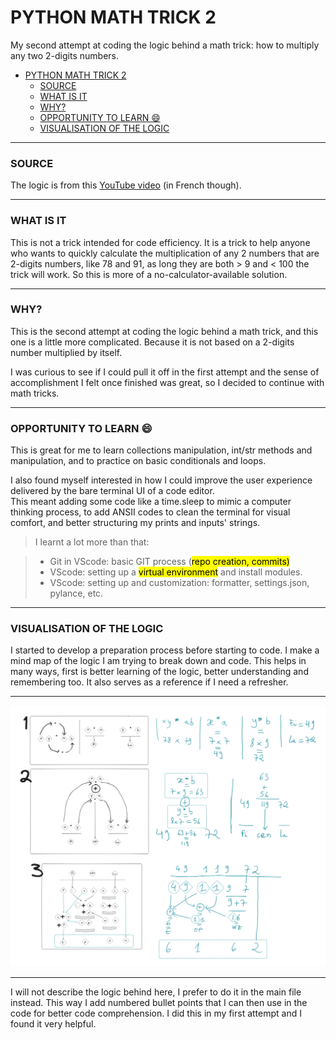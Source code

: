 # PYTHON MATH TRICK 2

My second attempt at coding the logic behind a math trick: how to multiply any two 2-digits numbers.

- [PYTHON MATH TRICK 2](#python-math-trick-2)
    - [SOURCE](#source)
    - [WHAT IS IT](#what-is-it)
    - [WHY?](#why)
    - [OPPORTUNITY TO LEARN :smile:](#opportunity-to-learn-smile)
    - [VISUALISATION OF THE LOGIC](#visualisation-of-the-logic)


****

### SOURCE

The logic is from this  [YouTube video](<https://youtu.be/H98sVfOOK9k?si=aWz8zuMkvl6eumi>) (in French though).

****

### WHAT IS IT

This is not a trick intended for code efficiency. It is a trick to help anyone who wants
to quickly calculate the multiplication of any 2 numbers that are 2-digits numbers, like 78 and 91,
as long they are both > 9 and < 100 the trick will work. So this is more of a no-calculator-available solution.

****

### WHY?

This is the second attempt at coding the logic behind a math trick, and this one is a little more complicated.
Because it is not based on a 2-digits number multiplied by itself.

I was curious to see if I could pull it off in the first attempt and the sense of accomplishment I felt
once finished was great, so I decided to continue with math tricks.

****

### OPPORTUNITY TO LEARN :smile:

This is great for me to learn collections manipulation, int/str methods and manipulation, and to practice on basic conditionals and loops.

I also found myself interested in how I could improve the user experience delivered by the bare terminal UI of a code editor.   
This meant adding some code like a time.sleep to mimic a computer thinking process, to add ANSII codes to clean the terminal for visual comfort, and better structuring my prints and inputs' strings.

>I learnt a lot more than that:

>- Git in VScode: basic GIT process (<mark>repo creation, commits)
>- VScode: setting up a <mark>virtual environment</mark> and install modules.
>- VScode: setting up and customization: formatter, settings.json, pylance, etc.

****

### VISUALISATION OF THE LOGIC

I started to develop a preparation process before starting to code. I make a mind map of the logic I am trying to break down and code. This helps in many ways, first is better learning of the logic, better understanding and remembering too. It also serves as a reference if I need a refresher.

****

![alt text](image-1.png)

****

I will not describe the logic behind here, I prefer to do it in the main file instead. This way I add numbered bullet points that I can then use in the code for better code comprehension. I did this in my first attempt and I found it very helpful.
